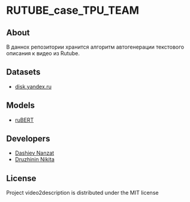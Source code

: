 # RUTUBE_case_TPU_TEAM

## About

В даннох репозитории хранится алгоритм автогенерации текстового описания к видео из Rutube. 

## Datasets

- [disk.yandex.ru](https://disk.yandex.ru/d/P5gKl7T-3nL8lQ)

## Models

- [ruBERT](http://files.deeppavlov.ai/deeppavlov_data/bert/rubert_cased_L-12_H-768_A-12_pt.tar.gz)

## Developers

- [Dashiev Nanzat](https://github.com/nanzat)
- [Druzhinin Nikita](https://github.com/Tranqu1111ty)
  
## License

Project video2description is distributed under the MIT license
